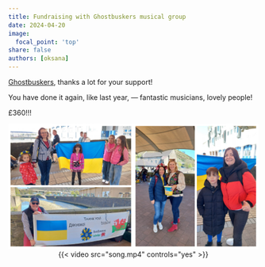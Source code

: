 ```yaml
---
title: Fundraising with Ghostbuskers musical group
date: 2024-04-20
image:
  focal_point: 'top'
share: false
authors: [oksana]
---
```


<a href="https://www.facebook.com/ghostbuskers.2024/" target="_blank">Ghostbuskers</a>, thanks a lot for your support!

<!--more-->

You have done it again, like last year, — fantastic musicians, lovely people!

£360!!!

<div style="margin-top: 0; text-align: center;"><img src="Ghost-1.jpg" alt="Ghostbuskers 2024" width="50%" style="display: inline; margin-top: 0;"/><img src="Ghost-2.jpg" alt="Ghostbuskers 2024" width="50%" style="display: inline; margin-top: 0;"/></div>

<div style="margin-top: 0; text-align: center;">{{< video src="song.mp4" controls="yes" >}}</div>
